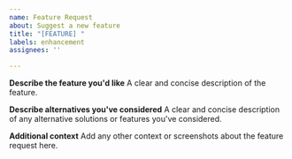 ```yaml
---
name: Feature Request
about: Suggest a new feature
title: "[FEATURE] "
labels: enhancement
assignees: ''

---
```


**Describe the feature you'd like**
A clear and concise description of the feature.

**Describe alternatives you've considered**
A clear and concise description of any alternative solutions or features you've considered.

**Additional context**
Add any other context or screenshots about the feature request here.